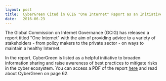 ```yaml
---
layout: post
title:  CyberGreen Cited in GCIG "One Internet" Report as an Initiative to Expand Information Sharing and Best Practices
date:   2016-06-23
---
```


The Global Commission on Internet Governance (GCIG) has released a report titled "One Internet" with the aim of providing advice to a variety of stakeholders - from policy makers to the private sector - on ways to maintain a healthy Internet.

In the report, CyberGreen is listed as a helpful initiative to broaden information sharing and raise awareness of best practices to mitigate risks in the cyber ecosystem. You can access a PDF of the report <a href="{{site.media}}GCIG-Final-Report.pdf">here</a> and read about CyberGreen on page 62.
